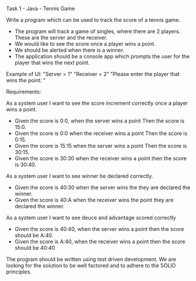 Task 1 - Java - Tennis Game

Write a program which can be used to track the score of a tennis game.
- The program will track a game of singles, where there are 2 players.
  These are the server and the receiver.
- We would like to see the score once a player wins a point.
- We should be alerted when there is a winner.
- The application should be a console app which prompts the user for the player that wins the next point.

Example of UI:
"Server = 1"
"Receiver = 2"
"Please enter the player that wins the point: "


Requirements:

As a system user I want to see the score increment correctly once a player wins a point.
- Given the score is 0:0, when the server wins a point Then the score is 15:0.
- Given the score is 0:0 when the receiver wins a point Then the score is 0:15.
- Given the score is 15:15 when the server wins a point Then the score is 30:15.
- Given the score is 30:30 when the receiver wins a point then the score is 30:40.

As a system user I want to see winner be declared correctly.
- Given the score is 40:30 when the server wins the they are declared the winner.
- Given the score is 40:A when the receiver wins the point they are declared the winner.

As a system user I want to see deuce and advantage scored correctly
- Given the score is 40:40, when the server wins a point then the score should be A:40.
- Given the score is A:40, when the receiver wins a point then the score should be 40:40

The program should be written using test driven development.
We are looking for the solution to be well factored and to adhere to the SOLID principles.